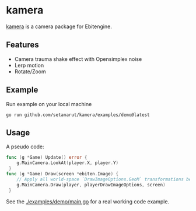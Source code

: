 # kamera

[kamera](https://pkg.go.dev/github.com/setanarut/kamera) is a camera package for Ebitengine.

## Features

- Camera trauma shake effect with Opensimplex noise
- Lerp motion
- Rotate/Zoom

## Example

Run example on your local machine

```console
go run github.com/setanarut/kamera/examples/demo@latest
```

## Usage

A pseudo code:

```Go
func (g *Game) Update() error {
    g.MainCamera.LookAt(player.X, player.Y)
 }
func (g *Game) Draw(screen *ebiten.Image) {
    // Apply all world-space `DrawImageOptions.GeoM` transformations before `Camera.Draw()`
    g.MainCamera.Draw(player, playerDrawImageOptions, screen)
 }
```

See the [./examples/demo/main.go](./examples/demo/main.go) for a real working code example. 